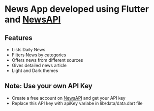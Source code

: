 # News App developed using Flutter and <a href="https://newsapi.org/" target="_blank" rel="noopener noreferrer">NewsAPI</a>

## Features
- Lists Daily News
- Filters News by categories
- Offers news from different sources
- Gives detailed news article
- Light and Dark themes 

## Note: Use your own API Key
- Create a free account on <a href="https://newsapi.org/" target="_blank" rel="noopener noreferrer">NewsAPI</a> and get your API key
- Replace this API key with apiKey variabe in lib/data/data.dart file


